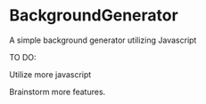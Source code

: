 # BackgroundGenerator
A simple background generator utilizing Javascript


TO DO:


Utilize more javascript


Brainstorm more features.
